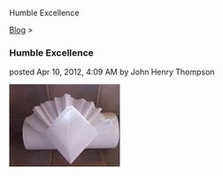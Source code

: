 Humble Excellence 

[Blog](../z-blog-1.md)‎ > ‎

### Humble Excellence

posted Apr 10, 2012, 4:09 AM by John Henry Thompson

[![](../_/rsrc/1334056154740/z-blog-1/humbleexcellence/humble-excellence.JPG-height=149&width=200.jpeg)](http://www.johnhenrythompson.com/z-blog-1/humbleexcellence/humble-excellence.JPG?attredirects=0)

  

